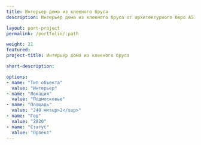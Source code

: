 ```yaml
---
title: Интерьер дома из клееного бруса
description: Интерьер дома из клееного бруса от архитектурного бюро А510. Индивидуальное проектирование на заказ.

layout: port-project
permalink: /portfolio/:path

weight: 21
featured:
project-title: Интерьер дома из клееного бруса

short-description: 

options:
- name: "Тип объекта"
  value: "Интерьер"
- name: "Локация"
  value: "Подмосковье"
- name: "Площадь"
  value: "240 м<sup>2</sup>"
- name: "Год"
  value: "2020"
- name: "Статус"
  value: "Проект"
---
```

